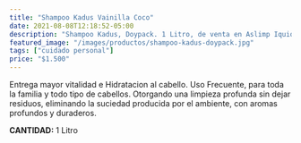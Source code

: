 ```yaml
---
title: "Shampoo Kadus Vainilla Coco"
date: 2021-08-08T12:18:52-05:00
description: "Shampoo Kadus, Doypack. 1 Litro, de venta en Aslimp Iquique, Chile"
featured_image: "/images/productos/shampoo-kadus-doypack.jpg"
tags: ["cuidado personal"]
price: "$1.500"
---
```

Entrega mayor vitalidad e Hidratacion al cabello. Uso Frecuente, para toda la familia y todo tipo de cabellos. Otorgando una limpieza profunda sin dejar residuos, eliminando la suciedad producida por el ambiente, con aromas profundos y duraderos.

**CANTIDAD:** 1 Litro
